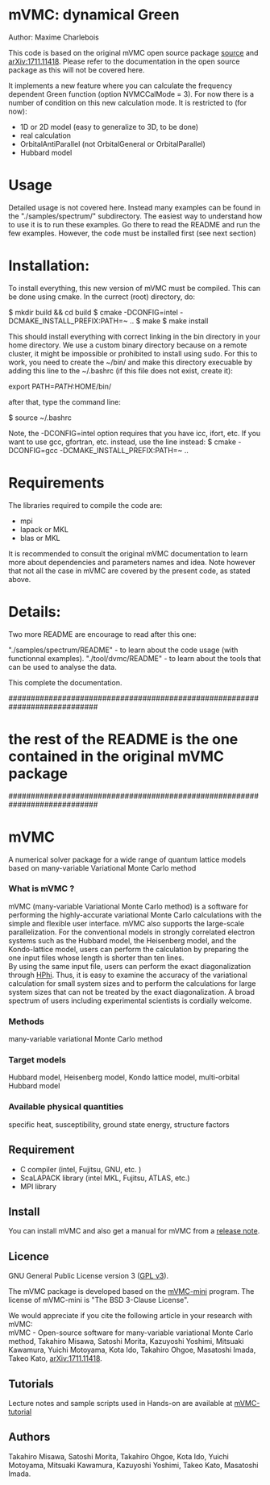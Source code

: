 # mVMC: dynamical Green

Author: Maxime Charlebois

This code is based on the original mVMC open source package 
[source](https://github.com/issp-center-dev/mVMC) 
and [arXiv:1711.11418](https://arxiv.org/abs/1711.11418).
Please refer to the documentation in the open source package
as this will not be covered here.

It implements a new feature where you can calculate the frequency 
dependent Green function (option NVMCCalMode = 3). 
For now there is a number of condition on this 
new calculation mode. It is restricted to (for now):
- 1D or 2D model (easy to generalize to 3D, to be done)
- real calculation
- OrbitalAntiParallel (not OrbitalGeneral or OrbitalParallel)
- Hubbard model

# Usage

Detailed usage is not covered here. Instead many examples can be found
in the "./samples/spectrum/" subdirectory. The easiest way to understand
how to use it is to run these examples. Go there to read the README
and run the few examples. However, the code must be installed first
(see next section)

# Installation:

To install everything, this new version of mVMC must be compiled. 
This can be done using cmake. In the currect (root) directory, do:

$ mkdir build && cd build
$ cmake -DCONFIG=intel -DCMAKE_INSTALL_PREFIX:PATH=~ ..
$ make 
$ make install

This should install everything with correct linking in the bin directory 
in your home directory. We use a custom binary directory because on a 
remote cluster, it might be impossible or prohibited to install using 
sudo. For this to work, you need to create the ~/bin/ and make this 
directory execuable by adding this line to the ~/.bashrc 
(if this file does not exist, create it):

export PATH=$PATH:$HOME/bin/

after that, type the command line:

$ source ~/.bashrc 

Note, the -DCONFIG=intel option requires that you have icc, ifort, etc.
If you want to use gcc, gfortran, etc. instead, use the line instead:
$ cmake -DCONFIG=gcc -DCMAKE_INSTALL_PREFIX:PATH=~ ..

# Requirements

The libraries required to compile the code are:
- mpi
- lapack or MKL
- blas or MKL

It is recommended to consult the original mVMC documentation to learn
more about dependencies and parameters names and idea. Note however that
not all the case in mVMC are covered by the present code, as stated above.


# Details:

Two more README are encourage to read after this one:

"./samples/spectrum/README" - to learn about the code usage (with functionnal examples).
"./tool/dvmc/README"        - to learn about the tools that can be used to analyse the data.

This complete the documentation.


############################################################################
# the rest of the README is the one contained in the original mVMC package #
############################################################################


# mVMC

A numerical solver package for a wide range of quantum lattice models based on many-variable Variational Monte Carlo method

### What is mVMC ?

mVMC (many-variable Variational Monte Carlo method)
is a software for performing the highly-accurate 
variational Monte Carlo calculations
with the simple and flexible user interface.
mVMC also supports the large-scale parallelization.
For the conventional models in strongly correlated electron systems such as the Hubbard model, the Heisenberg model, and the Kondo-lattice model,
users can perform the calculation by preparing the one input files whose length is shorter than ten lines.  
By using the same input file, users can perform the exact diagonalization through [HPhi](https://github.com/QLMS/HPhi/releases).
Thus, it is easy to examine the accuracy of the variational calculation for small system sizes
and to perform the calculations 
for large system sizes that can not be treated 
by the exact diagonalization.
A broad spectrum of users including experimental scientists is cordially welcome.


### Methods

many-variable variational Monte Carlo method


### Target models

Hubbard model, Heisenberg model, Kondo lattice model, multi-orbital Hubbard model

### Available physical quantities

specific heat, susceptibility, ground state energy, structure factors


## Requirement

- C compiler (intel, Fujitsu, GNU, etc. ) 
- ScaLAPACK library (intel MKL, Fujitsu, ATLAS, etc.) 
- MPI library

## Install

You can install mVMC and also get a manual for mVMC from a [release note](https://github.com/issp-center-dev/mVMC/releases).


## Licence

GNU General Public License version 3 ([GPL v3](http://www.gnu.org/licenses/gpl-3.0.en.html)). 

The mVMC package is developed based on the [mVMC-mini](https://github.com/fiber-miniapp/mVMC-mini) program. The license of mVMC-mini is "The BSD 3-Clause License".

We would appreciate if you cite the following article in your research with mVMC:  
mVMC - Open-source software for many-variable variational Monte Carlo method, Takahiro Misawa, Satoshi Morita, Kazuyoshi Yoshimi, Mitsuaki Kawamura, Yuichi Motoyama, Kota Ido, Takahiro Ohgoe, Masatoshi Imada, Takeo Kato, [arXiv:1711.11418](https://arxiv.org/abs/1711.11418).

## Tutorials

Lecture notes and sample scripts used in Hands-on
are available at [mVMC-tutorial](https://github.com/issp-center-dev/mVMC-tutorial)

## Authors

Takahiro Misawa, Satoshi Morita, Takahiro Ohgoe, Kota Ido, Yuichi Motoyama, Mitsuaki Kawamura, Kazuyoshi Yoshimi, Takeo Kato, Masatoshi Imada.
